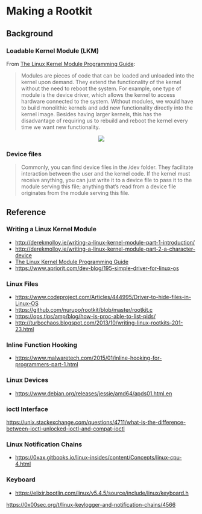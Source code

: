 # Making a Rootkit

## Background
### Loadable Kernel Module (LKM)
From [The Linux Kernel Module Programming Guide](http://www.tldp.org/LDP/lkmpg/2.6/html/index.html):
>Modules are pieces of code that can be loaded and unloaded into the kernel upon demand. They extend the functionality of the kernel without the need to reboot the system. For example, one type of module is the device driver, which allows the kernel to access hardware connected to the system. Without modules, we would have to build monolithic kernels and add new functionality directly into the kernel image. Besides having larger kernels, this has the disadvantage of requiring us to rebuild and reboot the kernel every time we want new functionality.

<p align="center">
  <img src="http://derekmolloy.ie/wp-content/uploads/2015/04/userspace-kernelspace.png"/>
  <br/>
</p>

### Device files
>Commonly, you can find device files in the /dev folder. They facilitate interaction between the user and the kernel code. If the kernel must receive anything, you can just write it to a device file to pass it to the module serving this file; anything that’s read from a device file originates from the module serving this file. 

## Reference
### Writing a Linux Kernel Module

* <http://derekmolloy.ie/writing-a-linux-kernel-module-part-1-introduction/>
* <http://derekmolloy.ie/writing-a-linux-kernel-module-part-2-a-character-device>
* [The Linux Kernel Module Programming Guide](http://www.tldp.org/LDP/lkmpg/2.6/html/index.html)
* https://www.apriorit.com/dev-blog/195-simple-driver-for-linux-os

### Linux Files
* https://www.codeproject.com/Articles/444995/Driver-to-hide-files-in-Linux-OS
* https://github.com/nurupo/rootkit/blob/master/rootkit.c
* https://ops.tips/amp/blog/how-is-proc-able-to-list-pids/
* http://turbochaos.blogspot.com/2013/10/writing-linux-rootkits-201-23.html

### Inline Function Hooking
* https://www.malwaretech.com/2015/01/inline-hooking-for-programmers-part-1.html

### Linux Devices
* https://www.debian.org/releases/jessie/amd64/apds01.html.en

### ioctl Interface
https://unix.stackexchange.com/questions/4711/what-is-the-difference-between-ioctl-unlocked-ioctl-and-compat-ioctl
### Linux Notification Chains
* https://0xax.gitbooks.io/linux-insides/content/Concepts/linux-cpu-4.html

### Keyboard
* https://elixir.bootlin.com/linux/v5.4.5/source/include/linux/keyboard.h

https://0x00sec.org/t/linux-keylogger-and-notification-chains/4566

